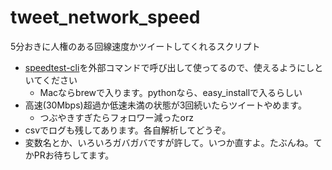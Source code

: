 # tweet_network_speed
5分おきに人権のある回線速度かツイートしてくれるスクリプト
- [speedtest-cli](https://github.com/sivel/speedtest-cli)を外部コマンドで呼び出して使ってるので、使えるようにしといてください
  - Macならbrewで入ります。pythonなら、easy_installで入るらしい
- 高速(30Mbps)超過か低速未満の状態が3回続いたらツイートやめます。
  - つぶやきすぎたらフォロワー減ったorz
- csvでログも残してあります。各自解析してどうぞ。
- 変数名とか、いろいろガバガバですが許して。いつか直すよ。たぶんね。てかPRお待ちしてます。
